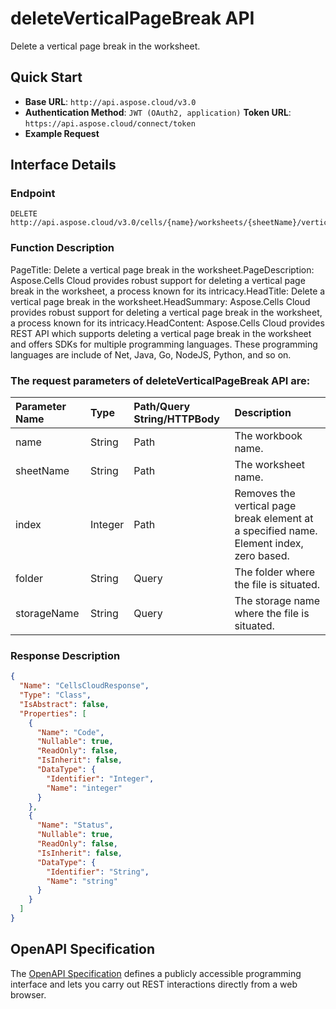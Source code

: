 # **deleteVerticalPageBreak API**

Delete a vertical page break in the worksheet. 

## **Quick Start**

- **Base URL**: `http://api.aspose.cloud/v3.0`
- **Authentication Method**: `JWT (OAuth2, application)`  **Token URL**: `https://api.aspose.cloud/connect/token`
- **Example Request** 
<script src="https://gist.github.com/aspose-cells-cloud-gists/8a5b324fdf3e574dbd747c1a1e24b05d.js?file=Example30_DeleteVerticalPageBreak.cs"></script>

## **Interface Details**

### **Endpoint** 

```
DELETE http://api.aspose.cloud/v3.0/cells/{name}/worksheets/{sheetName}/verticalpagebreaks/{index}
```

### **Function Description**
PageTitle: Delete a vertical page break in the worksheet.PageDescription: Aspose.Cells Cloud provides robust support for deleting a vertical page break in the worksheet, a process known for its intricacy.HeadTitle: Delete a vertical page break in the worksheet.HeadSummary: Aspose.Cells Cloud provides robust support for deleting a vertical page break in the worksheet, a process known for its intricacy.HeadContent: Aspose.Cells Cloud provides REST API which supports deleting a vertical page break in the worksheet and offers SDKs for multiple programming languages. These programming languages are include of Net, Java, Go, NodeJS, Python, and so on.

### The request parameters of **deleteVerticalPageBreak** API are: 

| Parameter Name | Type | Path/Query String/HTTPBody | Description | 
| :- | :- | :- |:- | 
|name|String|Path|The workbook name.|
|sheetName|String|Path|The worksheet name.|
|index|Integer|Path|Removes the vertical page break element at a specified name. Element index, zero based.|
|folder|String|Query|The folder where the file is situated.|
|storageName|String|Query|The storage name where the file is situated.|


### **Response Description**
```json
{
  "Name": "CellsCloudResponse",
  "Type": "Class",
  "IsAbstract": false,
  "Properties": [
    {
      "Name": "Code",
      "Nullable": true,
      "ReadOnly": false,
      "IsInherit": false,
      "DataType": {
        "Identifier": "Integer",
        "Name": "integer"
      }
    },
    {
      "Name": "Status",
      "Nullable": true,
      "ReadOnly": false,
      "IsInherit": false,
      "DataType": {
        "Identifier": "String",
        "Name": "string"
      }
    }
  ]
}
```

## OpenAPI Specification

The [OpenAPI Specification](https://reference.aspose.cloud/cells/#/PageBreaksController/DeleteVerticalPageBreak) defines a publicly accessible programming interface and lets you carry out REST interactions directly from a web browser.

